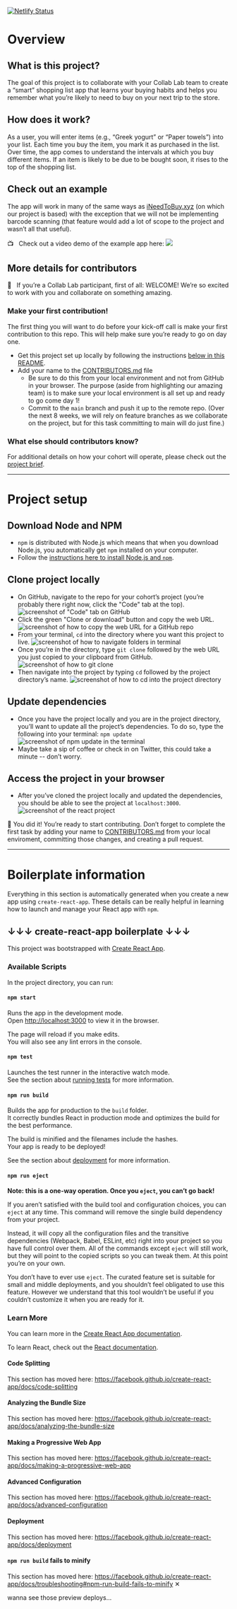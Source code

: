 [![Netlify Status](https://api.netlify.com/api/v1/badges/f9a7f8d3-58ca-44ed-a038-ae8d2efd31a5/deploy-status)](https://app.netlify.com/sites/tcl-19-smart-shopping-list/deploys)

# Overview

## What is this project?

The goal of this project is to collaborate with your Collab Lab team to create a “smart” shopping list app that learns your buying habits and helps you remember what you’re likely to need to buy on your next trip to the store.

## How does it work?

As a user, you will enter items (e.g., “Greek yogurt” or “Paper towels”) into your list. Each time you buy the item, you mark it as purchased in the list. Over time, the app comes to understand the intervals at which you buy different items. If an item is likely to be due to be bought soon, it rises to the top of the shopping list.

## Check out an example

The app will work in many of the same ways as [iNeedToBuy.xyz](https://app.ineedtobuy.xyz/) (on which our project is based) with the exception that we will not be implementing barcode scanning (that feature would add a lot of scope to the project and wasn’t all that useful).

:tv: &nbsp; Check out a video demo of the example app here: 
[![](https://cdn.zappy.app/33815167c45d74c3ae5af232de633add.png)](https://www.youtube.com/watch?v=mwj74mE9s64&t)

## More details for contributors

🎉  &nbsp; If you’re a Collab Lab participant, first of all: WELCOME! We’re so excited to work with you and collaborate on something amazing.

### Make your first contribution!

The first thing you will want to do before your kick-off call is make your first contribution to this repo. This will help make sure you’re ready to go on day one.

- Get this project set up locally by following the instructions [below in this README](#project-setup).
- Add your name to the [CONTRIBUTORS.md](CONTRIBUTORS.md) file
  - Be sure to do this from your local environment and not from GitHub in your browser. The purpose (aside from highlighting our amazing team) is to make sure your local environment is all set up and ready to go come day 1!
  - Commit to the `main` branch and push it up to the remote repo. (Over the next 8 weeks, we will rely on feature branches as we collaborate on the project, but for this task committing to main will do just fine.)

### What else should contributors know?
For additional details on how your cohort will operate, please check out the [project brief](PROJECT-BRIEF.md).

<hr>

# Project setup

## Download Node and NPM

* `npm` is distributed with Node.js which means that when you download Node.js, you automatically get `npm` installed on your computer.
* Follow the [instructions here to install Node.js and `npm`](https://nodejs.org/en/).

## Clone project locally

* On GitHub, navigate to the repo for your cohort’s project (you’re probably there right now, click the "Code" tab at the top).
![screenshot of "Code" tab on GitHub](https://cdn.zappy.app/7751e7784910a8c64b47106e24fd3dd1.png)
* Click the green "Clone or download" button and copy the web URL.
![screenshot of how to copy the web URL for a GitHub repo](https://cdn.zappy.app/c5fa2c9e72f6cfbd15fb27f4ed2dc898.png)
* From your terminal, `cd` into the directory where you want this project to live.
![screenshot of how to navigate folders in terminal](https://cdn.zappy.app/8a4302d1262bc08fa61e8cd2f3b7c3b8.png)
* Once you’re in the directory, type `git clone` followed by the web URL you just copied to your clipboard from GitHub.
![screenshot of how to git clone](https://cdn.zappy.app/7a9553b7cc4949beecd8db6f32e631a4.png)
* Then navigate into the project by typing `cd` followed by the project directory’s name.
![screenshot of how to cd into the project directory](https://cdn.zappy.app/62e50c2658f91f01b22383d04c5a5e3a.png)

## Update dependencies

* Once you have the project locally and you are in the project directory, you’ll want to update all the project’s dependencies. To do so, type the following into your terminal: `npm update`
![screenshot of npm update in the terminal](https://cdn.zappy.app/b7619c19e38166329334430335746d3b.png)
* Maybe take a sip of coffee or check in on Twitter, this could take a minute -- don’t worry.

## Access the project in your browser

* After you’ve cloned the project locally and updated the dependencies, you should be able to see the project at `localhost:3000`.
![screenshot of the react project](https://cdn.zappy.app/30d5733fe9abc6d74d3adde2d046c101.png)


🎉 You did it! You’re ready to start contributing. Don’t forget to complete the first task by adding your name to [CONTRIBUTORS.md](CONTRIBUTORS.md) from your local enviroment, committing those changes, and creating a pull request.

<hr>

# Boilerplate information

Everything in this section is automatically generated when you create a new app using `create-react-app`. These details can be really helpful in learning how to launch and manage your React app with `npm`.

## ↓↓↓ create-react-app boilerplate ↓↓↓

This project was bootstrapped with [Create React App](https://github.com/facebook/create-react-app).

### Available Scripts

In the project directory, you can run:

#### `npm start`

Runs the app in the development mode.<br />
Open [http://localhost:3000](http://localhost:3000) to view it in the browser.

The page will reload if you make edits.<br />
You will also see any lint errors in the console.

#### `npm test`

Launches the test runner in the interactive watch mode.<br />
See the section about [running tests](https://facebook.github.io/create-react-app/docs/running-tests) for more information.

#### `npm run build`

Builds the app for production to the `build` folder.<br />
It correctly bundles React in production mode and optimizes the build for the best performance.

The build is minified and the filenames include the hashes.<br />
Your app is ready to be deployed!

See the section about [deployment](https://facebook.github.io/create-react-app/docs/deployment) for more information.

#### `npm run eject`

**Note: this is a one-way operation. Once you `eject`, you can’t go back!**

If you aren’t satisfied with the build tool and configuration choices, you can `eject` at any time. This command will remove the single build dependency from your project.

Instead, it will copy all the configuration files and the transitive dependencies (Webpack, Babel, ESLint, etc) right into your project so you have full control over them. All of the commands except `eject` will still work, but they will point to the copied scripts so you can tweak them. At this point you’re on your own.

You don’t have to ever use `eject`. The curated feature set is suitable for small and middle deployments, and you shouldn’t feel obligated to use this feature. However we understand that this tool wouldn’t be useful if you couldn’t customize it when you are ready for it.

### Learn More

You can learn more in the [Create React App documentation](https://facebook.github.io/create-react-app/docs/getting-started).

To learn React, check out the [React documentation](https://reactjs.org/).

#### Code Splitting

This section has moved here: https://facebook.github.io/create-react-app/docs/code-splitting

#### Analyzing the Bundle Size

This section has moved here: https://facebook.github.io/create-react-app/docs/analyzing-the-bundle-size

#### Making a Progressive Web App

This section has moved here: https://facebook.github.io/create-react-app/docs/making-a-progressive-web-app

#### Advanced Configuration

This section has moved here: https://facebook.github.io/create-react-app/docs/advanced-configuration

#### Deployment

This section has moved here: https://facebook.github.io/create-react-app/docs/deployment

#### `npm run build` fails to minify

This section has moved here: https://facebook.github.io/create-react-app/docs/troubleshooting#npm-run-build-fails-to-minify
✕

wanna see those preview deploys...
